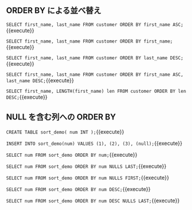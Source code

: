 ## ORDER BY による並べ替え

`
SELECT
  first_name,
  last_name
FROM
  customer
ORDER BY
  first_name ASC;
`{{execute}}

`
SELECT
  first_name,
  last_name
FROM
  customer
ORDER BY
  first_name;
`{{execute}}

`
SELECT
  first_name,
  last_name
FROM
  customer
ORDER BY
  last_name DESC;
`{{execute}}

`
SELECT
  first_name,
  last_name
FROM
  customer
ORDER BY
  first_name ASC,
  last_name DESC;
`{{execute}}

`
SELECT
  first_name,
  LENGTH(first_name) len
FROM
  customer
ORDER BY
  len DESC;
`{{execute}}

## NULL を含む列への ORDER BY

`
CREATE TABLE sort_demo(
  num INT
);
`{{execute}}

`
INSERT INTO sort_demo(num)
VALUES
  (1), (2), (3), (null);
`{{execute}}

`
SELECT
  num
FROM
  sort_demo
ORDER BY
  num;
`{{execute}}

`
SELECT
  num
FROM
  sort_demo
ORDER BY
  num NULLS LAST;
`{{execute}}

`
SELECT
  num
FROM
  sort_demo
ORDER BY
  num NULLS FIRST;
`{{execute}}

`
SELECT
  num
FROM
  sort_demo
ORDER BY
  num DESC;
`{{execute}}

`
SELECT
  num
FROM
  sort_demo
ORDER BY
  num DESC NULLS LAST;
`{{execute}}
